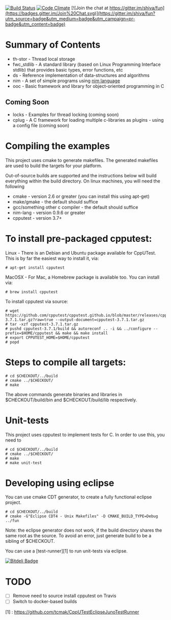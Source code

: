[![Build Status](https://travis-ci.org/shiva/fun.svg?branch=master)](https://travis-ci.org/shiva/fun)
[![Code Climate](https://codeclimate.com/github/shiva/fun/badges/gpa.svg)](https://codeclimate.com/github/shiva/fun)
[![Join the chat at https://gitter.im/shiva/fun](https://badges.gitter.im/Join%20Chat.svg)](https://gitter.im/shiva/fun?utm_source=badge&utm_medium=badge&utm_campaign=pr-badge&utm_content=badge)

Summary of Contents
===================

 - th-stor     - Thread local storage 
 - fwc_stdlib  - A standard library (based on Linux Programming Interface stdlib) that provides basic types, error functions, etc 
 - ds          - Reference implementation of data-structures and algorithms
 - nim         - A set of simple programs using [nim language](http://nim-lang.org/) 
 - ooc         - Basic framework and library for object-oriented programming in C

Coming Soon
------------
 - locks       - Examples for thread locking (coming soon)
 - cplug       - A C framework for loading multiple c-libraries as plugins - using a config file (coming soon)


Compiling the examples 
======================
This project uses cmake to generate makefiles. The generated makefiles are used to build the targets for your platform. 

Out-of-source builds are supported and the instructions below will build everything within the build directory.
On linux machines, you will need the following

 - cmake - version 2.6 or greater (you can install this using apt-get)
 - make/gmake - the default should suffice
 - gcc/something other c compiler - the default should suffice
 - nim-lang - version 0.9.6 or greater
 - cpputest - version 3.7+

To install pre-packaged cpputest:
=========================
Linux  - There is an Debian and Ubuntu package available for CppUTest. This is by far the easiest way to install it, via:

    # apt-get install cpputest

MacOSX - For Mac, a Homebrew package is available too. You can install via:

    # brew install cpputest

To install cpputest via source:

    # wget https://github.com/cpputest/cpputest.github.io/blob/master/releases/cpputest-3.7.1.tar.gz?raw=true --output-document=cpputest-3.7.1.tar.gz
    # tar -xzf cpputest-3.7.1.tar.gz
    # pushd cpputest-3.7.1/build && autoreconf .. -i && ../configure --prefix=$HOME/cpputest && make && make install
    # export CPPUTEST_HOME=$HOME/cpputest
    # popd

Steps to compile all targets:
========================

    # cd $CHECKOUT/../build
    # cmake ../$CHECKOUT/
    # make

The above commands generate binaries and libraries in $CHECKOUT/build/bin and $CHECKOUT/build/lib respectively.

Unit-tests
==========
This project uses cpputest to implement tests for C. In order to use this, you need to 
    
    # cd $CHECKOUT/../build
    # cmake ../$CHECKOUT/
    # make
    # make unit-test

Developing using eclipse 
=====================
You can use cmake CDT generator, to create a fully functional eclipse project.

    # cd $CHECKOUT/../build
    # cmake -G"Eclipse CDT4 - Unix Makefiles" -D CMAKE_BUILD_TYPE=Debug ../fun

Note: the eclipse generator does not work, if the build directory shares the same root as the source. To avoid an error, just generate build to be a sibling of $CHECKOUT.

You can use a [test-runner][1] to run unit-tests via eclipse.

[![Bitdeli Badge](https://d2weczhvl823v0.cloudfront.net/shiva/fun/trend.png)](https://bitdeli.com/free "Bitdeli Badge")

TODO
===
 - [ ] Remove need to source install cpputest on Travis
 - [ ] Switch to docker-based builds

[1] : https://github.com/tcmak/CppUTestEclipseJunoTestRunner
